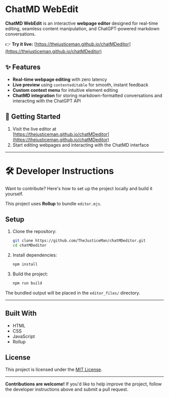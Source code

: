 # ChatMD WebEdit

**ChatMD WebEdit** is an interactive **webpage editor** designed for real-time editing, seamless content manipulation, and ChatGPT-powered markdown conversations.

👉 **Try it live:** [https://thejusticeman.github.io/chatMDeditor](https://thejusticeman.github.io/chatMDeditor)

## ✨ Features

- **Real-time webpage editing** with zero latency
- **Live preview** using `contenteditable` for smooth, instant feedback
- **Custom context menu** for intuitive element editing
- **ChatMD integration** for storing markdown-formatted conversations and interacting with the ChatGPT API

## 🚀 Getting Started

1. Visit the live editor at  
   [https://thejusticeman.github.io/chatMDeditor](https://thejusticeman.github.io/chatMDeditor)
2. Start editing webpages and interacting with the ChatMD interface

---

# 🛠️ Developer Instructions

Want to contribute? Here's how to set up the project locally and build it yourself.

This project uses **Rollup** to bundle `editor.mjs`.

## Setup

1. Clone the repository:
   ```bash
   git clone https://github.com/TheJusticeMan/chatMDeditor.git
   cd chatMDeditor
   ```
2. Install dependencies:
   ```bash
   npm install
   ```
3. Build the project:
   ```bash
   npm run build
   ```

The bundled output will be placed in the `editor_files/` directory.

---

## Built With

- HTML  
- CSS  
- JavaScript  
- Rollup

## License

This project is licensed under the [MIT License](LICENSE).

---

**Contributions are welcome!** If you'd like to help improve the project, follow the developer instructions above and submit a pull request.

